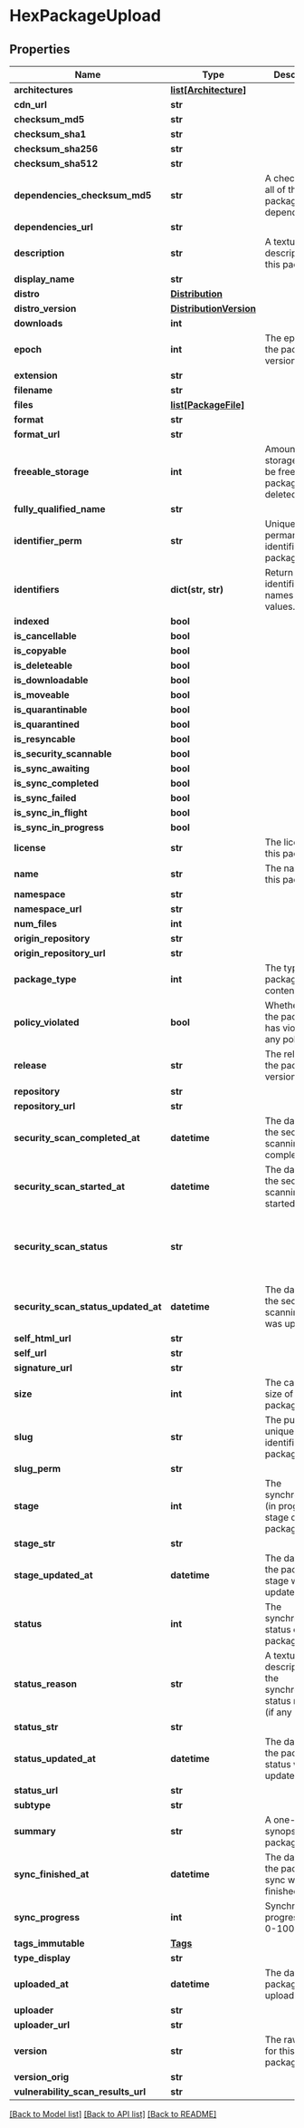 # HexPackageUpload

## Properties
Name | Type | Description | Notes
------------ | ------------- | ------------- | -------------
**architectures** | [**list[Architecture]**](Architecture.md) |  | [optional] 
**cdn_url** | **str** |  | [optional] 
**checksum_md5** | **str** |  | [optional] 
**checksum_sha1** | **str** |  | [optional] 
**checksum_sha256** | **str** |  | [optional] 
**checksum_sha512** | **str** |  | [optional] 
**dependencies_checksum_md5** | **str** | A checksum of all of the package&#39;s dependencies. | [optional] 
**dependencies_url** | **str** |  | [optional] 
**description** | **str** | A textual description of this package. | [optional] 
**display_name** | **str** |  | [optional] 
**distro** | [**Distribution**](Distribution.md) |  | [optional] 
**distro_version** | [**DistributionVersion**](DistributionVersion.md) |  | [optional] 
**downloads** | **int** |  | [optional] 
**epoch** | **int** | The epoch of the package version (if any). | [optional] 
**extension** | **str** |  | [optional] 
**filename** | **str** |  | [optional] 
**files** | [**list[PackageFile]**](PackageFile.md) |  | [optional] 
**format** | **str** |  | [optional] 
**format_url** | **str** |  | [optional] 
**freeable_storage** | **int** | Amount of storage that will be freed if this package is deleted | [optional] 
**fully_qualified_name** | **str** |  | [optional] 
**identifier_perm** | **str** | Unique and permanent identifier for the package. | [optional] 
**identifiers** | **dict(str, str)** | Return a map of identifier field names and their values. | [optional] 
**indexed** | **bool** |  | [optional] 
**is_cancellable** | **bool** |  | [optional] 
**is_copyable** | **bool** |  | [optional] 
**is_deleteable** | **bool** |  | [optional] 
**is_downloadable** | **bool** |  | [optional] 
**is_moveable** | **bool** |  | [optional] 
**is_quarantinable** | **bool** |  | [optional] 
**is_quarantined** | **bool** |  | [optional] 
**is_resyncable** | **bool** |  | [optional] 
**is_security_scannable** | **bool** |  | [optional] 
**is_sync_awaiting** | **bool** |  | [optional] 
**is_sync_completed** | **bool** |  | [optional] 
**is_sync_failed** | **bool** |  | [optional] 
**is_sync_in_flight** | **bool** |  | [optional] 
**is_sync_in_progress** | **bool** |  | [optional] 
**license** | **str** | The license of this package. | [optional] 
**name** | **str** | The name of this package. | [optional] 
**namespace** | **str** |  | [optional] 
**namespace_url** | **str** |  | [optional] 
**num_files** | **int** |  | [optional] 
**origin_repository** | **str** |  | [optional] 
**origin_repository_url** | **str** |  | [optional] 
**package_type** | **int** | The type of package contents. | [optional] 
**policy_violated** | **bool** | Whether or not the package has violated any policy. | [optional] 
**release** | **str** | The release of the package version (if any). | [optional] 
**repository** | **str** |  | [optional] 
**repository_url** | **str** |  | [optional] 
**security_scan_completed_at** | **datetime** | The datetime the security scanning was completed. | [optional] 
**security_scan_started_at** | **datetime** | The datetime the security scanning was started. | [optional] 
**security_scan_status** | **str** |  | [optional] [default to 'Awaiting Security Scan']
**security_scan_status_updated_at** | **datetime** | The datetime the security scanning status was updated. | [optional] 
**self_html_url** | **str** |  | [optional] 
**self_url** | **str** |  | [optional] 
**signature_url** | **str** |  | [optional] 
**size** | **int** | The calculated size of the package. | [optional] 
**slug** | **str** | The public unique identifier for the package. | [optional] 
**slug_perm** | **str** |  | [optional] 
**stage** | **int** | The synchronisation (in progress) stage of the package. | [optional] 
**stage_str** | **str** |  | [optional] 
**stage_updated_at** | **datetime** | The datetime the package stage was updated at. | [optional] 
**status** | **int** | The synchronisation status of the package. | [optional] 
**status_reason** | **str** | A textual description for the synchronous status reason (if any | [optional] 
**status_str** | **str** |  | [optional] 
**status_updated_at** | **datetime** | The datetime the package status was updated at. | [optional] 
**status_url** | **str** |  | [optional] 
**subtype** | **str** |  | [optional] 
**summary** | **str** | A one-liner synopsis of this package. | [optional] 
**sync_finished_at** | **datetime** | The datetime the package sync was finished at. | [optional] 
**sync_progress** | **int** | Synchronisation progress (from 0-100) | [optional] 
**tags_immutable** | [**Tags**](Tags.md) |  | [optional] 
**type_display** | **str** |  | [optional] 
**uploaded_at** | **datetime** | The date this package was uploaded. | [optional] 
**uploader** | **str** |  | [optional] 
**uploader_url** | **str** |  | [optional] 
**version** | **str** | The raw version for this package. | [optional] 
**version_orig** | **str** |  | [optional] 
**vulnerability_scan_results_url** | **str** |  | [optional] 

[[Back to Model list]](../README.md#documentation-for-models) [[Back to API list]](../README.md#documentation-for-api-endpoints) [[Back to README]](../README.md)


